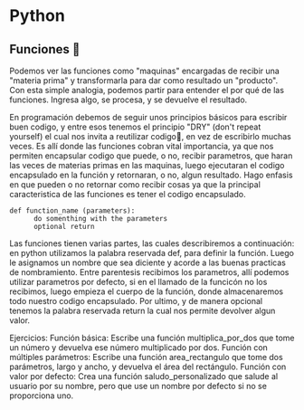 # Python
## Funciones 👾
Podemos ver las funciones como "maquinas" encargadas de recibir una "materia prima" y transformarla para dar como resultado un "producto". Con esta simple analogia, podemos partir para entender el por qué de las funciones. Ingresa algo, se procesa, y se devuelve el resultado. 

En programación debemos de seguir unos principios básicos para escribir buen codigo, y entre esos tenemos el principio "DRY" (don't repeat yourself) el cual nos invita a reutilizar codigo🔁, en vez de escribirlo muchas veces. Es allí donde las funciones cobran vital importancia, ya que nos permiten encapsular codigo que puede, o no, recibir parametros, que haran las veces de materias primas en las maquinas, luego ejecutaran el codigo encapsulado en la función y retornaran, o no, algun resultado. Hago enfasis en que pueden o no retornar como recibir cosas ya que la principal caracteristica de las funciones es tener el codigo encapsulado.


```
def function_name (parameters):
      do somenthing with the parameters
      optional return
 ```

Las funciones tienen varias partes, las cuales describiremos a continuación:
  en python utilizamos la palabra reservada def, para definir la función. Luego le asignamos un nombre que sea diciente y acorde a las buenas practicas de nombramiento. Entre parentesis recibimos los parametros, allí podemos utilizar parametros por defecto, si en el llamado de la funcicón no los recibimos, luego empieza el cuerpo de la función, donde almacenaremos todo nuestro codigo encapsulado. Por ultimo, y de manera opcional tenemos la palabra reservada return la cual nos permite devolver algun valor.

Ejercicios:
Función básica: Escribe una función multiplica_por_dos que tome un número y devuelva ese número multiplicado por dos.
Función con múltiples parámetros: Escribe una función area_rectangulo que tome dos parámetros, largo y ancho, y devuelva el área del rectángulo.
Función con valor por defecto: Crea una función saludo_personalizado que salude al usuario por su nombre, pero que use un nombre por defecto si no se proporciona uno.
